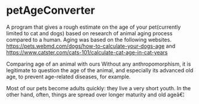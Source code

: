# petAgeConverter
A program that gives a rough estimate on the age of your pet(currently limited to cat and dogs) based on research of animal aging process compared to a human. Aging was based on the following websites. https://pets.webmd.com/dogs/how-to-calculate-your-dogs-age and https://www.catster.com/cats-101/calculate-cat-age-in-cat-years 

Comparing age of an animal with ours
Without any anthropomorphism, it is legitimate to question the age of the animal, and especially its advanced old age, to prevent age-related diseases, for example.

Most of our pets become adults quickly: they live a very short youth.
In the other hand, often, things are spread over longer maturity and old ageâ€¦
